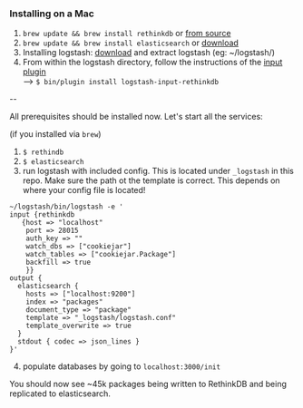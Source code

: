 ### Installing on a Mac
1) `brew update && brew install rethinkdb` or [from source](https://www.rethinkdb.com/docs/install/osx/)   
2) `brew update && brew install elasticsearch` or [download](https://www.elastic.co/downloads/elasticsearch)   
3) Installing logstash: [download](https://www.elastic.co/downloads/logstash) and extract logstash (eg: ~/logstash/)   
4) From within the logstash directory, follow the instructions of the [input plugin](https://github.com/rethinkdb/logstash-input-rethinkdb)   
  --> `$ bin/plugin install logstash-input-rethinkdb`

--

All prerequisites should be installed now.
Let's start all the services:
   
(if you installed via `brew`)   
1) `$ rethindb`   
2) `$ elasticsearch`   
3) run logstash with included config. This is located under `_logstash` in this repo. Make sure the path ot the template is correct. This depends on where your config file is located!
```
~/logstash/bin/logstash -e '
input {rethinkdb
   {host => "localhost"
    port => 28015
    auth_key => ""
    watch_dbs => ["cookiejar"]
    watch_tables => ["cookiejar.Package"]
    backfill => true
    }}
output {
  elasticsearch {
    hosts => ["localhost:9200"]
    index => "packages"
    document_type => "package"
    template => "_logstash/logstash.conf"
    template_overwrite => true
  }
  stdout { codec => json_lines }
}'
```
4) populate databases by going to `localhost:3000/init`
   
You should now see ~45k packages being written to RethinkDB and being replicated to elasticsearch.
 
